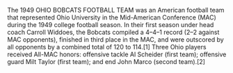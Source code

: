 The 1949 OHIO BOBCATS FOOTBALL TEAM was an American football team that represented Ohio University in the Mid-American Conference (MAC) during the 1949 college football season. In their first season under head coach Carroll Widdoes, the Bobcats compiled a 4–4–1 record (2–2 against MAC opponents), finished in third place in the MAC, and were outscored by all opponents by a combined total of 120 to 114.[1] Three Ohio players received All-MAC honors: offensive tackle Al Scheider (first team); offensive guard Milt Taylor (first team); and end John Marco (second team).[2]
